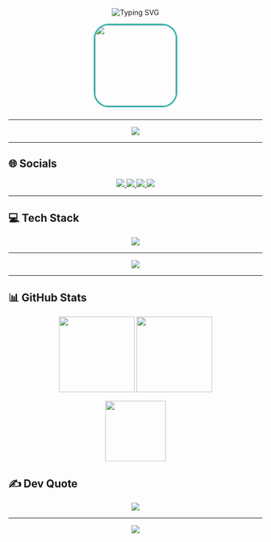 

<p align="center">
  <!-- Typing SVG hiệu ứng động -->
  <img src="https://readme-typing-svg.demolab.com?font=Fira+Code&size=32&pause=1000&color=22D3EE&center=true&vCenter=true&width=435&lines=Hi%2C+I'm+Nhan+Bernie;Welcome+to+my+GitHub+Profile!;Web+Developer+from+Vietnam" alt="Typing SVG" />
</p>

<p align="center">
  <!-- Gif động vui -->
  <img src="https://media.giphy.com/media/qgQUggAC3Pfv687qPC/giphy.gif" width="160" style="border-radius:30px; border:3px solid #38B2AC; margin-bottom:10px;"/>
</p>

---

<!-- Wave SVG hiệu ứng động -->
<p align="center">
  <img src="https://capsule-render.vercel.app/api?type=waving&color=22d3ee&height=90&section=header&text=Welcome!&fontSize=32&fontColor=ffffff&animation=twinkling"/>
</p>

---

## 🌐 Socials
<p align="center">
  <a href="https://discord.gg/nhanbernie">
    <img src="https://img.shields.io/badge/Discord-%237289DA.svg?style=for-the-badge&logo=discord&logoColor=white"/>
  </a>
  <a href="https://facebook.com/NBernieTo">
    <img src="https://img.shields.io/badge/Facebook-%231877F2.svg?style=for-the-badge&logo=Facebook&logoColor=white"/>
  </a>
  <a href="https://youtube.com/@@berniestudying8837">
    <img src="https://img.shields.io/badge/YouTube-%23FF0000.svg?style=for-the-badge&logo=YouTube&logoColor=white"/>
  </a>
  <a href="mailto:ttnhanbernie@gmail.com">
    <img src="https://img.shields.io/badge/Email-D14836?logo=gmail&logoColor=white&style=for-the-badge"/>
  </a>
</p>

---

## 💻 Tech Stack
<p align="center">
  <img src="https://skillicons.dev/icons?i=js,ts,react,nodejs,html,css,vue,angular,java,c,mongodb,firebase,aws,azure,vercel,gcp,tailwind,express,git,github,gitlab,docker" />
</p>

---

<!-- Hiệu ứng graph động (activity) -->
<p align="center">
  <img src="https://github-readme-activity-graph.vercel.app/graph?username=nhanbernie&bg_color=1a1b27&color=27e8a7&line=22d3ee&point=27e8a7&hide_border=true" />
</p>

---

## 📊 GitHub Stats
<p align="center">
  <img src="https://github-readme-stats.vercel.app/api?username=nhanbernie&theme=dark&hide_border=false&include_all_commits=true&count_private=false" height="150"/>
  <img src="https://nirzak-streak-stats.vercel.app/?user=nhanbernie&theme=dark&hide_border=false" height="150"/>
</p>
<p align="center">
  <img src="https://github-readme-stats.vercel.app/api/top-langs/?username=nhanbernie&theme=dark&hide_border=false&include_all_commits=true&count_private=false&layout=compact" height="120"/>
</p>


## ✍️ Dev Quote
<p align="center">
  <img src="https://quotes-github-readme.vercel.app/api?type=horizontal&theme=dark"/>
</p>

---

<p align="center">
  <img src="https://github-contributor-stats.vercel.app/api?username=nhanbernie&limit=5&theme=dark&combine_all_yearly_contributions=true"/>
</p>

